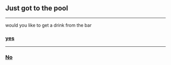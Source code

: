 ## Just got to the pool
---
would you like to get a drink from the bar  

### [yes](get-drink.md)
---
### [No](no-drinks.md)  
